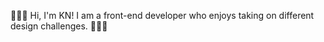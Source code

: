 🌟🌟🌟
Hi, I'm KN!
I am a front-end developer who enjoys taking on different design challenges. 👩🏻‍💻


<!---
kaiens-lab/kaiens-lab is a ✨ special ✨ repository because its `README.md` (this file) appears on your GitHub profile.
You can click the Preview link to take a look at your changes.
--->

